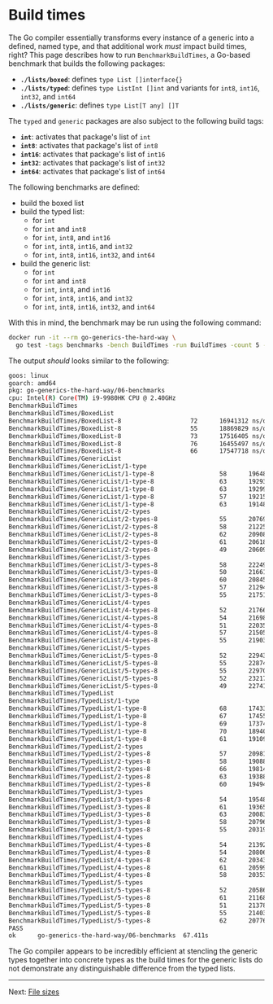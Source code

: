 # Build times

The Go compiler essentially transforms every instance of a generic into a defined, named type, and that additional work _must_ impact build times, right? This page describes how to run `BenchmarkBuildTimes`, a Go-based benchmark that builds the following packages:

* **`./lists/boxed`**: defines `type List []interface{}`
* **`./lists/typed`**: defines `type ListInt []int` and variants for `int8`, `int16`, `int32`, and `int64`
* **`./lists/generic`**: defines `type List[T any] []T`

The `typed` and `generic` packages are also subject to the following build tags:

* **`int`**: activates that package's list of `int`
* **`int8`**: activates that package's list of `int8`
* **`int16`**: activates that package's list of `int16`
* **`int32`**: activates that package's list of `int32`
* **`int64`**: activates that package's list of `int64`

The following benchmarks are defined:

* build the boxed list
* build the typed list:
  * for `int`
  * for `int` and `int8`
  * for `int`, `int8`, and `int16`
  * for `int`, `int8`, `int16`, and `int32`
  * for `int`, `int8`, `int16`, `int32`, and `int64`
* build the generic list:
  * for `int`
  * for `int` and `int8`
  * for `int`, `int8`, and `int16`
  * for `int`, `int8`, `int16`, and `int32`
  * for `int`, `int8`, `int16`, `int32`, and `int64`

With this in mind, the benchmark may be run using the following command:

```bash
docker run -it --rm go-generics-the-hard-way \
  go test -tags benchmarks -bench BuildTimes -run BuildTimes -count 5 -v ./06-benchmarks
```

The output _should_ looks similar to the following:

```bash
goos: linux
goarch: amd64
pkg: go-generics-the-hard-way/06-benchmarks
cpu: Intel(R) Core(TM) i9-9980HK CPU @ 2.40GHz
BenchmarkBuildTimes
BenchmarkBuildTimes/BoxedList
BenchmarkBuildTimes/BoxedList-8         	      72	  16941312 ns/op
BenchmarkBuildTimes/BoxedList-8         	      55	  18869829 ns/op
BenchmarkBuildTimes/BoxedList-8         	      73	  17516405 ns/op
BenchmarkBuildTimes/BoxedList-8         	      76	  16455497 ns/op
BenchmarkBuildTimes/BoxedList-8         	      66	  17547718 ns/op
BenchmarkBuildTimes/GenericList
BenchmarkBuildTimes/GenericList/1-type
BenchmarkBuildTimes/GenericList/1-type-8         	      58	  19648051 ns/op
BenchmarkBuildTimes/GenericList/1-type-8         	      63	  19293062 ns/op
BenchmarkBuildTimes/GenericList/1-type-8         	      63	  19299799 ns/op
BenchmarkBuildTimes/GenericList/1-type-8         	      57	  19215178 ns/op
BenchmarkBuildTimes/GenericList/1-type-8         	      63	  19148275 ns/op
BenchmarkBuildTimes/GenericList/2-types
BenchmarkBuildTimes/GenericList/2-types-8        	      55	  20769417 ns/op
BenchmarkBuildTimes/GenericList/2-types-8        	      58	  21225023 ns/op
BenchmarkBuildTimes/GenericList/2-types-8        	      62	  20908756 ns/op
BenchmarkBuildTimes/GenericList/2-types-8        	      61	  20618478 ns/op
BenchmarkBuildTimes/GenericList/2-types-8        	      49	  20609018 ns/op
BenchmarkBuildTimes/GenericList/3-types
BenchmarkBuildTimes/GenericList/3-types-8        	      58	  22249882 ns/op
BenchmarkBuildTimes/GenericList/3-types-8        	      50	  21661469 ns/op
BenchmarkBuildTimes/GenericList/3-types-8        	      60	  20845732 ns/op
BenchmarkBuildTimes/GenericList/3-types-8        	      57	  21294356 ns/op
BenchmarkBuildTimes/GenericList/3-types-8        	      55	  21751211 ns/op
BenchmarkBuildTimes/GenericList/4-types
BenchmarkBuildTimes/GenericList/4-types-8        	      52	  21766629 ns/op
BenchmarkBuildTimes/GenericList/4-types-8        	      54	  21698073 ns/op
BenchmarkBuildTimes/GenericList/4-types-8        	      51	  22035912 ns/op
BenchmarkBuildTimes/GenericList/4-types-8        	      57	  21505650 ns/op
BenchmarkBuildTimes/GenericList/4-types-8        	      55	  21903746 ns/op
BenchmarkBuildTimes/GenericList/5-types
BenchmarkBuildTimes/GenericList/5-types-8        	      52	  22943731 ns/op
BenchmarkBuildTimes/GenericList/5-types-8        	      55	  22874752 ns/op
BenchmarkBuildTimes/GenericList/5-types-8        	      55	  22970808 ns/op
BenchmarkBuildTimes/GenericList/5-types-8        	      52	  23217451 ns/op
BenchmarkBuildTimes/GenericList/5-types-8        	      49	  22741901 ns/op
BenchmarkBuildTimes/TypedList
BenchmarkBuildTimes/TypedList/1-type
BenchmarkBuildTimes/TypedList/1-type-8           	      68	  17433482 ns/op
BenchmarkBuildTimes/TypedList/1-type-8           	      67	  17455819 ns/op
BenchmarkBuildTimes/TypedList/1-type-8           	      69	  17374573 ns/op
BenchmarkBuildTimes/TypedList/1-type-8           	      70	  18940335 ns/op
BenchmarkBuildTimes/TypedList/1-type-8           	      61	  19109838 ns/op
BenchmarkBuildTimes/TypedList/2-types
BenchmarkBuildTimes/TypedList/2-types-8          	      57	  20981557 ns/op
BenchmarkBuildTimes/TypedList/2-types-8          	      58	  19088787 ns/op
BenchmarkBuildTimes/TypedList/2-types-8          	      66	  19814681 ns/op
BenchmarkBuildTimes/TypedList/2-types-8          	      63	  19388103 ns/op
BenchmarkBuildTimes/TypedList/2-types-8          	      60	  19494429 ns/op
BenchmarkBuildTimes/TypedList/3-types
BenchmarkBuildTimes/TypedList/3-types-8          	      54	  19548919 ns/op
BenchmarkBuildTimes/TypedList/3-types-8          	      61	  19365266 ns/op
BenchmarkBuildTimes/TypedList/3-types-8          	      63	  20083666 ns/op
BenchmarkBuildTimes/TypedList/3-types-8          	      58	  20796191 ns/op
BenchmarkBuildTimes/TypedList/3-types-8          	      55	  20319472 ns/op
BenchmarkBuildTimes/TypedList/4-types
BenchmarkBuildTimes/TypedList/4-types-8          	      54	  21392083 ns/op
BenchmarkBuildTimes/TypedList/4-types-8          	      54	  20806404 ns/op
BenchmarkBuildTimes/TypedList/4-types-8          	      62	  20343034 ns/op
BenchmarkBuildTimes/TypedList/4-types-8          	      61	  20599776 ns/op
BenchmarkBuildTimes/TypedList/4-types-8          	      58	  20353588 ns/op
BenchmarkBuildTimes/TypedList/5-types
BenchmarkBuildTimes/TypedList/5-types-8          	      52	  20586529 ns/op
BenchmarkBuildTimes/TypedList/5-types-8          	      61	  21168941 ns/op
BenchmarkBuildTimes/TypedList/5-types-8          	      51	  21378163 ns/op
BenchmarkBuildTimes/TypedList/5-types-8          	      55	  21403382 ns/op
BenchmarkBuildTimes/TypedList/5-types-8          	      62	  20776464 ns/op
PASS
ok  	go-generics-the-hard-way/06-benchmarks	67.411s
```

The Go compiler appears to be incredibly efficient at stencling the generic types together into concrete types as the build times for the generic lists do not demonstrate any distinguishable difference from the typed lists.

---

Next: [File sizes](./03-file-sizes.md)
